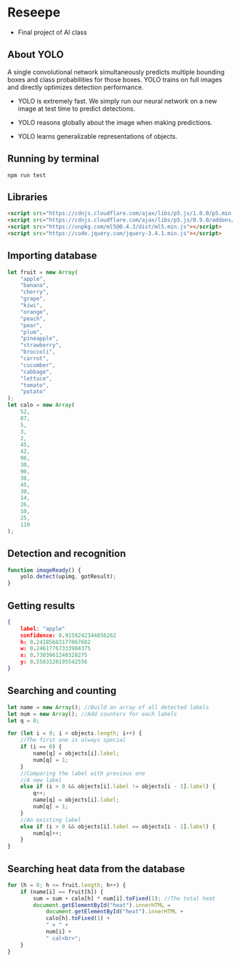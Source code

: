 # Reseepe

-   Final project of AI class

## About YOLO

A single convolutional network simultaneously predicts multiple bounding boxes and class probabilities for those boxes. YOLO trains on full images and directly optimizes detection performance.

-   YOLO is extremely fast. We simply run our neural network on a new image at test time to predict detections.

-   YOLO reasons globally about the image when making predictions.

-   YOLO learns generalizable representations of objects.

## Running by terminal

```
npm run test
```

## Libraries

```html
<script src="https://cdnjs.cloudflare.com/ajax/libs/p5.js/1.0.0/p5.min.js"></script>
<script src="https://cdnjs.cloudflare.com/ajax/libs/p5.js/0.9.0/addons/p5.dom.min.js"></script>
<script src="https://unpkg.com/ml5@0.4.3/dist/ml5.min.js"></script>
<script src="https://code.jquery.com/jquery-3.4.1.min.js"></script>
```

## Importing database

```js
let fruit = new Array(
    "apple",
    "banana",
    "cherry",
    "grape",
    "kiwi",
    "orange",
    "peach",
    "pear",
    "plum",
    "pineapple",
    "strawberry",
    "broccoli",
    "carrot",
    "cucumber",
    "cabbage",
    "lettuce",
    "tomato",
    "potato"
);
let calo = new Array(
    52,
    87,
    5,
    3,
    2,
    45,
    42,
    96,
    30,
    96,
    38,
    45,
    30,
    14,
    26,
    10,
    25,
    110
);
```

## Detection and recognition

```js
function imageReady() {
    yolo.detect(upimg, gotResult);
}
```

## Getting results

```json
{
    label: "apple"
    confidence: 0.9158242344856262
    h: 0.24185683177067682
    w: 0.24617767333984375
    x: 0.7303961240328275
    y: 0.5583128195542556
}
```

## Searching and counting

```js
let name = new Array(); //Build an array of all detected labels
let num = new Array(); //Add counters for each labels
let q = 0;

for (let i = 0; i < objects.length; i++) {
    //The first one is always special
    if (i == 0) {
        name[q] = objects[i].label;
        num[q] = 1;
    }
    //Comparing the label with previous one
    //A new label
    else if (i > 0 && objects[i].label != objects[i - 1].label) {
        q++;
        name[q] = objects[i].label;
        num[q] = 1;
    }
    //An existing label
    else if (i > 0 && objects[i].label == objects[i - 1].label) {
        num[q]++;
    }
}
```

## Searching heat data from the database

```js
for (h = 0; h <= fruit.length; h++) {
    if (name[i] == fruit[h]) {
        sum = sum + calo[h] * num[i].toFixed(1); //The total heat
        document.getElementById("heat").innerHTML =
            document.getElementById("heat").innerHTML +
            calo[h].toFixed(1) +
            " × " +
            num[i] +
            " cal<br>";
    }
}
```
